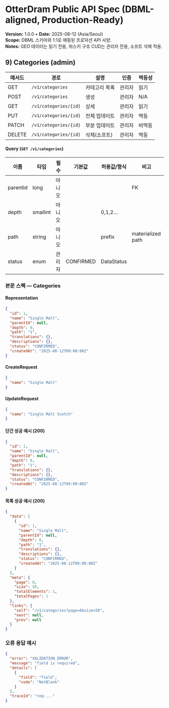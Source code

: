 # OtterDram Public API Spec (DBML-aligned, Production-Ready)
**Version:** 1.0.0 • **Date:** 2025-08-12 (Asia/Seoul)  
**Scope:** DBML 스키마와 1:1로 매핑된 프로덕션 API 사양.  
**Notes:** GEO 데이터는 읽기 전용, 위스키 구조 CUD는 관리자 전용, 소프트 삭제 적용.

## 9) Categories (admin)

| 메서드 | 경로 | 설명 | 인증 | 멱등성 |
|---|---|---|---|---|
| GET | `/v1/categories` | 카테고리 목록 | 관리자 | 읽기 |
| POST | `/v1/categories` | 생성 | 관리자 | N/A |
| GET | `/v1/categories/{id}` | 상세 | 관리자 | 읽기 |
| PUT | `/v1/categories/{id}` | 전체 업데이트 | 관리자 | 멱등 |
| PATCH | `/v1/categories/{id}` | 부분 업데이트 | 관리자 | 비멱등 |
| DELETE | `/v1/categories/{id}` | 삭제(소프트) | 관리자 | 멱등 |

#### Query (`GET /v1/categories`)
| 이름 | 타입 | 필수 | 기본값 | 허용값/형식 | 비고 |
|---|---|---|---|---|---|
| parentId | long | 아니오 |  |  | FK |
| depth | smallint | 아니오 |  | 0,1,2… |  |
| path | string | 아니오 |  | prefix | materialized path |
| status | enum | 관리자 | CONFIRMED | DataStatus |  |


### 본문 스펙 — Categories
#### Representation
```json
{
  "id": 1,
  "name": "Single Malt",
  "parentId": null,
  "depth": 0,
  "path": "1",
  "translations": {},
  "descriptions": {},
  "status": "CONFIRMED",
  "createdAt": "2025-08-12T09:00:00Z"
}
```
#### CreateRequest
```json
{
  "name": "Single Malt"
}
```
#### UpdateRequest
```json
{
  "name": "Single Malt Scotch"
}
```
#### 단건 성공 예시 (200)
```json
{
  "id": 1,
  "name": "Single Malt",
  "parentId": null,
  "depth": 0,
  "path": "1",
  "translations": {},
  "descriptions": {},
  "status": "CONFIRMED",
  "createdAt": "2025-08-12T09:00:00Z"
}
```
#### 목록 성공 예시 (200)
```json
{
  "data": [
    {
      "id": 1,
      "name": "Single Malt",
      "parentId": null,
      "depth": 0,
      "path": "1",
      "translations": {},
      "descriptions": {},
      "status": "CONFIRMED",
      "createdAt": "2025-08-12T09:00:00Z"
    }
  ],
  "meta": {
    "page": 0,
    "size": 50,
    "totalElements": 1,
    "totalPages": 1
  },
  "links": {
    "self": "/v1/categories?page=0&size=50",
    "next": null,
    "prev": null
  }
}
```
### 오류 응답 예시
```json
{
  "error": "VALIDATION_ERROR",
  "message": "field is required",
  "details": [
    {
      "field": "field",
      "code": "NotBlank"
    }
  ],
  "traceId": "req-..."
}
```
